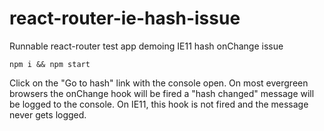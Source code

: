 # react-router-ie-hash-issue
Runnable react-router test app demoing IE11 hash onChange issue

`npm i && npm start`

Click on the "Go to hash" link with the console open. On most evergreen browsers the onChange hook will be fired a "hash changed" message will be logged to the console. On IE11, this hook is not fired and the message never gets logged.
